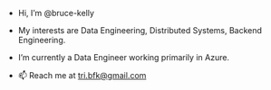 - Hi, I’m @bruce-kelly
- My interests are Data Engineering, Distributed Systems, Backend Engineering.
- I’m currently a Data Engineer working primarily in Azure.

- 📫 Reach me at tri.bfk@gmail.com

<!---
bruce-kelly/bruce-kelly is a ✨ special ✨ repository because its `README.md` (this file) appears on your GitHub profile.
You can click the Preview link to take a look at your changes.
--->
